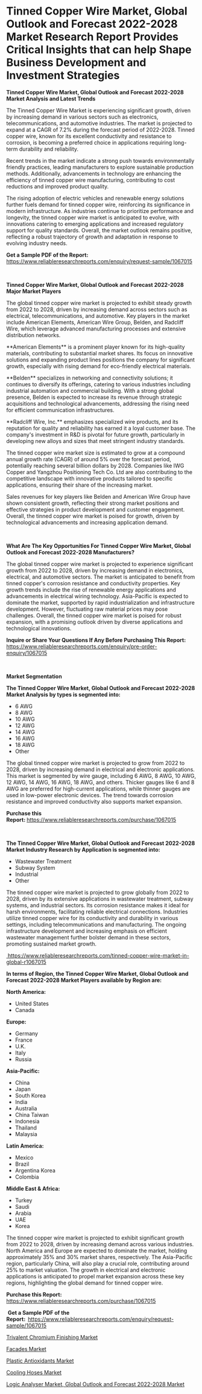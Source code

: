 <p><h1>Tinned Copper Wire Market, Global Outlook and Forecast 2022-2028 Market Research Report Provides Critical Insights that can help Shape Business Development and Investment Strategies</h1></p><p><strong>Tinned Copper Wire Market, Global Outlook and Forecast 2022-2028 Market Analysis and Latest Trends</strong></p>
<p><p>The Tinned Copper Wire Market is experiencing significant growth, driven by increasing demand in various sectors such as electronics, telecommunications, and automotive industries. The market is projected to expand at a CAGR of 7.2% during the forecast period of 2022-2028. Tinned copper wire, known for its excellent conductivity and resistance to corrosion, is becoming a preferred choice in applications requiring long-term durability and reliability. </p><p>Recent trends in the market indicate a strong push towards environmentally friendly practices, leading manufacturers to explore sustainable production methods. Additionally, advancements in technology are enhancing the efficiency of tinned copper wire manufacturing, contributing to cost reductions and improved product quality. </p><p>The rising adoption of electric vehicles and renewable energy solutions further fuels demand for tinned copper wire, reinforcing its significance in modern infrastructure. As industries continue to prioritize performance and longevity, the tinned copper wire market is anticipated to evolve, with innovations catering to emerging applications and increased regulatory support for quality standards. Overall, the market outlook remains positive, reflecting a robust trajectory of growth and adaptation in response to evolving industry needs.</p></p>
<p><strong>Get a Sample PDF of the Report:&nbsp;</strong> <a href="https://www.reliableresearchreports.com/enquiry/request-sample/1067015">https://www.reliableresearchreports.com/enquiry/request-sample/1067015</a></p>
<p>&nbsp;</p>
<p><strong>Tinned Copper Wire Market, Global Outlook and Forecast 2022-2028 Major Market Players</strong></p>
<p><p>The global tinned copper wire market is projected to exhibit steady growth from 2022 to 2028, driven by increasing demand across sectors such as electrical, telecommunications, and automotive. Key players in the market include American Elements, American Wire Group, Belden, and Radcliff Wire, which leverage advanced manufacturing processes and extensive distribution networks.</p><p>**American Elements** is a prominent player known for its high-quality materials, contributing to substantial market shares. Its focus on innovative solutions and expanding product lines positions the company for significant growth, especially with rising demand for eco-friendly electrical materials.</p><p>**Belden** specializes in networking and connectivity solutions; it continues to diversify its offerings, catering to various industries including industrial automation and commercial building. With a strong global presence, Belden is expected to increase its revenue through strategic acquisitions and technological advancements, addressing the rising need for efficient communication infrastructures.</p><p>**Radcliff Wire, Inc.** emphasizes specialized wire products, and its reputation for quality and reliability has earned it a loyal customer base. The company's investment in R&D is pivotal for future growth, particularly in developing new alloys and sizes that meet stringent industry standards.</p><p>The tinned copper wire market size is estimated to grow at a compound annual growth rate (CAGR) of around 5% over the forecast period, potentially reaching several billion dollars by 2028. Companies like IWG Copper and Yangzhou Positioning Tech Co. Ltd are also contributing to the competitive landscape with innovative products tailored to specific applications, ensuring their share of the increasing market.</p><p>Sales revenues for key players like Belden and American Wire Group have shown consistent growth, reflecting their strong market positions and effective strategies in product development and customer engagement. Overall, the tinned copper wire market is poised for growth, driven by technological advancements and increasing application demand.</p></p>
<p>&nbsp;</p>
<p><strong>What Are The Key Opportunities For Tinned Copper Wire Market, Global Outlook and Forecast 2022-2028 Manufacturers?</strong></p>
<p><p>The global tinned copper wire market is projected to experience significant growth from 2022 to 2028, driven by increasing demand in electronics, electrical, and automotive sectors. The market is anticipated to benefit from tinned copper's corrosion resistance and conductivity properties. Key growth trends include the rise of renewable energy applications and advancements in electrical wiring technology. Asia-Pacific is expected to dominate the market, supported by rapid industrialization and infrastructure development. However, fluctuating raw material prices may pose challenges. Overall, the tinned copper wire market is poised for robust expansion, with a promising outlook driven by diverse applications and technological innovations.</p></p>
<p><strong>Inquire or Share Your Questions If Any Before Purchasing This Report:</strong> <a href="https://www.reliableresearchreports.com/enquiry/pre-order-enquiry/1067015">https://www.reliableresearchreports.com/enquiry/pre-order-enquiry/1067015</a></p>
<p>&nbsp;</p>
<p><strong>Market Segmentation</strong></p>
<p><strong>The Tinned Copper Wire Market, Global Outlook and Forecast 2022-2028 Market Analysis by types is segmented into:</strong></p>
<p><ul><li>6 AWG</li><li>8 AWG</li><li>10 AWG</li><li>12 AWG</li><li>14 AWG</li><li>16 AWG</li><li>18 AWG</li><li>Other</li></ul></p>
<p><p>The global tinned copper wire market is projected to grow from 2022 to 2028, driven by increasing demand in electrical and electronic applications. This market is segmented by wire gauge, including 6 AWG, 8 AWG, 10 AWG, 12 AWG, 14 AWG, 16 AWG, 18 AWG, and others. Thicker gauges like 6 and 8 AWG are preferred for high-current applications, while thinner gauges are used in low-power electronic devices. The trend towards corrosion resistance and improved conductivity also supports market expansion.</p></p>
<p><strong>Purchase this Report:&nbsp;</strong><a href="https://www.reliableresearchreports.com/purchase/1067015">https://www.reliableresearchreports.com/purchase/1067015</a></p>
<p>&nbsp;</p>
<p><strong>The Tinned Copper Wire Market, Global Outlook and Forecast 2022-2028 Market Industry Research by Application is segmented into:</strong></p>
<p><ul><li>Wastewater Treatment</li><li>Subway System</li><li>Industrial</li><li>Other</li></ul></p>
<p><p>The tinned copper wire market is projected to grow globally from 2022 to 2028, driven by its extensive applications in wastewater treatment, subway systems, and industrial sectors. Its corrosion resistance makes it ideal for harsh environments, facilitating reliable electrical connections. Industries utilize tinned copper wire for its conductivity and durability in various settings, including telecommunications and manufacturing. The ongoing infrastructure development and increasing emphasis on efficient wastewater management further bolster demand in these sectors, promoting sustained market growth.</p></p>
<p><a href="https://www.reliableresearchreports.com/tinned-copper-wire-market-in-global-r1067015">&nbsp;https://www.reliableresearchreports.com/tinned-copper-wire-market-in-global-r1067015</a></p>
<p><strong>In terms of Region, the Tinned Copper Wire Market, Global Outlook and Forecast 2022-2028 Market Players available by Region are:</strong></p>
<p>
    <p> <strong> North America: </strong>
        <ul>
            <li>United States</li>
            <li>Canada</li>
        </ul>
        </p> 
    <p> <strong> Europe: </strong>
        <ul>
            <li>Germany</li>
            <li>France</li>
            <li>U.K.</li>
            <li>Italy</li>
            <li>Russia</li>
        </ul>
        </p> 
    <p> <strong> Asia-Pacific: </strong>
        <ul>
            <li>China</li>
            <li>Japan</li>
            <li>South Korea</li>
            <li>India</li>
            <li>Australia</li>
            <li>China Taiwan</li>
            <li>Indonesia</li>
            <li>Thailand</li>
            <li>Malaysia</li>
        </ul>
        </p> 
    <p> <strong> Latin America: </strong>
        <ul>
            <li>Mexico</li>
            <li>Brazil</li>
            <li>Argentina Korea</li>
            <li>Colombia</li>
        </ul>
        </p> 
    <p> <strong> Middle East & Africa: </strong>
        <ul>
            <li>Turkey</li>
            <li>Saudi</li>
            <li>Arabia</li>
            <li>UAE</li>
            <li>Korea</li>
        </ul>
    </p>
    </p>
<p><p>The tinned copper wire market is projected to exhibit significant growth from 2022 to 2028, driven by increasing demand across various industries. North America and Europe are expected to dominate the market, holding approximately 35% and 30% market shares, respectively. The Asia-Pacific region, particularly China, will also play a crucial role, contributing around 25% to market valuation. The growth in electrical and electronic applications is anticipated to propel market expansion across these key regions, highlighting the global demand for tinned copper wire.</p></p>
<p><strong>Purchase this Report: </strong><a href="https://www.reliableresearchreports.com/purchase/1067015">https://www.reliableresearchreports.com/purchase/1067015</a></p>
<p>&nbsp;<strong>Get a Sample PDF of the Report:&nbsp;&nbsp;</strong><a href="https://www.reliableresearchreports.com/enquiry/request-sample/1067015">https://www.reliableresearchreports.com/enquiry/request-sample/1067015</a></p>
<p><strong></strong></p>
<p><p><a href="https://issuu.com/reportprime-2/docs/trivalent-chromium-finishing-market_0414123ad5783d">Trivalent Chromium Finishing Market</a></p><p><a href="https://issuu.com/reportprime-2/docs/facades-market-size-2030.pptx_30603598e8dd10">Facades Market</a></p><p><a href="https://www.linkedin.com/pulse/market-trends-global-plastic-antioxidants-forecast-analysis-7urxf?trackingId=ApWZVJoBSS6yOh0D7cI00g%3D%3D">Plastic Antioxidants Market</a></p><p><a href="https://medium.com/@fredyconn_73380/the-cooling-hoses-market-report-analyzes-important-operational-and-performance-data-so-one-may-e566596cd674">Cooling Hoses Market</a></p><p><a href="https://github.com/SamiaChowdhury801/Market-Research-Report-List-1/blob/main/logic-analyser-market-global-outlook-and-forecast-2022-2028-market.md">Logic Analyser Market, Global Outlook and Forecast 2022-2028 Market</a></p></p>